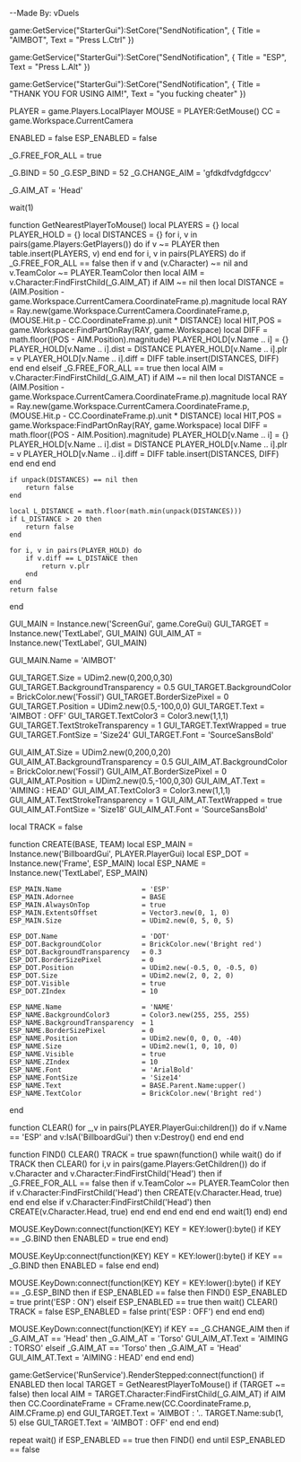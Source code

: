 --Made By: vDuels

game:GetService("StarterGui"):SetCore("SendNotification", {
  Title = "AIMBOT",
  Text = "Press L.Ctrl"
})

game:GetService("StarterGui"):SetCore("SendNotification", {
  Title = "ESP",
  Text = "Press L.Alt"
})

game:GetService("StarterGui"):SetCore("SendNotification", {
  Title = "THANK YOU FOR USING AIM!",
  Text = "you fucking cheater"
})

PLAYER  = game.Players.LocalPlayer
MOUSE   = PLAYER:GetMouse()
CC      = game.Workspace.CurrentCamera

ENABLED      = false
ESP_ENABLED  = false

_G.FREE_FOR_ALL = true

_G.BIND        = 50
_G.ESP_BIND    = 52
_G.CHANGE_AIM  = 'gfdkdfvdgfdgccv'

_G.AIM_AT = 'Head'

wait(1)

function GetNearestPlayerToMouse()
	local PLAYERS      = {}
	local PLAYER_HOLD  = {}
	local DISTANCES    = {}
	for i, v in pairs(game.Players:GetPlayers()) do
		if v ~= PLAYER then
			table.insert(PLAYERS, v)
		end
	end
	for i, v in pairs(PLAYERS) do
		if _G.FREE_FOR_ALL == false then
			if v and (v.Character) ~= nil and v.TeamColor ~= PLAYER.TeamColor then
				local AIM = v.Character:FindFirstChild(_G.AIM_AT)
				if AIM ~= nil then
					local DISTANCE                 = (AIM.Position - game.Workspace.CurrentCamera.CoordinateFrame.p).magnitude
					local RAY                      = Ray.new(game.Workspace.CurrentCamera.CoordinateFrame.p, (MOUSE.Hit.p - CC.CoordinateFrame.p).unit * DISTANCE)
					local HIT,POS                  = game.Workspace:FindPartOnRay(RAY, game.Workspace)
					local DIFF                     = math.floor((POS - AIM.Position).magnitude)
					PLAYER_HOLD[v.Name .. i]       = {}
					PLAYER_HOLD[v.Name .. i].dist  = DISTANCE
					PLAYER_HOLD[v.Name .. i].plr   = v
					PLAYER_HOLD[v.Name .. i].diff  = DIFF
					table.insert(DISTANCES, DIFF)
				end
			end
		elseif _G.FREE_FOR_ALL == true then
			local AIM = v.Character:FindFirstChild(_G.AIM_AT)
			if AIM ~= nil then
				local DISTANCE                 = (AIM.Position - game.Workspace.CurrentCamera.CoordinateFrame.p).magnitude
				local RAY                      = Ray.new(game.Workspace.CurrentCamera.CoordinateFrame.p, (MOUSE.Hit.p - CC.CoordinateFrame.p).unit * DISTANCE)
				local HIT,POS                  = game.Workspace:FindPartOnRay(RAY, game.Workspace)
				local DIFF                     = math.floor((POS - AIM.Position).magnitude)
				PLAYER_HOLD[v.Name .. i]       = {}
				PLAYER_HOLD[v.Name .. i].dist  = DISTANCE
				PLAYER_HOLD[v.Name .. i].plr   = v
				PLAYER_HOLD[v.Name .. i].diff  = DIFF
				table.insert(DISTANCES, DIFF)
			end
		end
	end
	
	if unpack(DISTANCES) == nil then
		return false
	end
	
	local L_DISTANCE = math.floor(math.min(unpack(DISTANCES)))
	if L_DISTANCE > 20 then
		return false
	end
	
	for i, v in pairs(PLAYER_HOLD) do
		if v.diff == L_DISTANCE then
			return v.plr
		end
	end
	return false
end

GUI_MAIN                           = Instance.new('ScreenGui', game.CoreGui)
GUI_TARGET                         = Instance.new('TextLabel', GUI_MAIN)
GUI_AIM_AT                         = Instance.new('TextLabel', GUI_MAIN)

GUI_MAIN.Name                      = 'AIMBOT'

GUI_TARGET.Size                    = UDim2.new(0,200,0,30)
GUI_TARGET.BackgroundTransparency  = 0.5
GUI_TARGET.BackgroundColor         = BrickColor.new('Fossil')
GUI_TARGET.BorderSizePixel         = 0
GUI_TARGET.Position                = UDim2.new(0.5,-100,0,0)
GUI_TARGET.Text                    = 'AIMBOT : OFF'
GUI_TARGET.TextColor3              = Color3.new(1,1,1)
GUI_TARGET.TextStrokeTransparency  = 1
GUI_TARGET.TextWrapped             = true
GUI_TARGET.FontSize                = 'Size24'
GUI_TARGET.Font                    = 'SourceSansBold'

GUI_AIM_AT.Size                    = UDim2.new(0,200,0,20)
GUI_AIM_AT.BackgroundTransparency  = 0.5
GUI_AIM_AT.BackgroundColor         = BrickColor.new('Fossil')
GUI_AIM_AT.BorderSizePixel         = 0
GUI_AIM_AT.Position                = UDim2.new(0.5,-100,0,30)
GUI_AIM_AT.Text                    = 'AIMING : HEAD'
GUI_AIM_AT.TextColor3              = Color3.new(1,1,1)
GUI_AIM_AT.TextStrokeTransparency  = 1
GUI_AIM_AT.TextWrapped             = true
GUI_AIM_AT.FontSize                = 'Size18'
GUI_AIM_AT.Font                    = 'SourceSansBold'

local TRACK = false

function CREATE(BASE, TEAM)
	local ESP_MAIN                   = Instance.new('BillboardGui', PLAYER.PlayerGui)
	local ESP_DOT                    = Instance.new('Frame', ESP_MAIN)
	local ESP_NAME                   = Instance.new('TextLabel', ESP_MAIN)
	
	ESP_MAIN.Name                    = 'ESP'
	ESP_MAIN.Adornee                 = BASE
	ESP_MAIN.AlwaysOnTop             = true
	ESP_MAIN.ExtentsOffset           = Vector3.new(0, 1, 0)
	ESP_MAIN.Size                    = UDim2.new(0, 5, 0, 5)
	
	ESP_DOT.Name                     = 'DOT'
	ESP_DOT.BackgroundColor          = BrickColor.new('Bright red')
	ESP_DOT.BackgroundTransparency   = 0.3
	ESP_DOT.BorderSizePixel          = 0
	ESP_DOT.Position                 = UDim2.new(-0.5, 0, -0.5, 0)
	ESP_DOT.Size                     = UDim2.new(2, 0, 2, 0)
	ESP_DOT.Visible                  = true
	ESP_DOT.ZIndex                   = 10
	
	ESP_NAME.Name                    = 'NAME'
	ESP_NAME.BackgroundColor3        = Color3.new(255, 255, 255)
	ESP_NAME.BackgroundTransparency  = 1
	ESP_NAME.BorderSizePixel         = 0
	ESP_NAME.Position                = UDim2.new(0, 0, 0, -40)
	ESP_NAME.Size                    = UDim2.new(1, 0, 10, 0)
	ESP_NAME.Visible                 = true
	ESP_NAME.ZIndex                  = 10
	ESP_NAME.Font                    = 'ArialBold'
	ESP_NAME.FontSize                = 'Size14'
	ESP_NAME.Text                    = BASE.Parent.Name:upper()
	ESP_NAME.TextColor               = BrickColor.new('Bright red')
end

function CLEAR()
	for _,v in pairs(PLAYER.PlayerGui:children()) do
		if v.Name == 'ESP' and v:IsA('BillboardGui') then
			v:Destroy()
		end
	end
end

function FIND()
	CLEAR()
	TRACK = true
	spawn(function()
		while wait() do
			if TRACK then
				CLEAR()
				for i,v in pairs(game.Players:GetChildren()) do
					if v.Character and v.Character:FindFirstChild('Head') then
						if _G.FREE_FOR_ALL == false then
							if v.TeamColor ~= PLAYER.TeamColor then
								if v.Character:FindFirstChild('Head') then
									CREATE(v.Character.Head, true)
								end
							end
						else
							if v.Character:FindFirstChild('Head') then
								CREATE(v.Character.Head, true)
							end
						end
					end
				end
			end
		end
		wait(1)
	end)
end

MOUSE.KeyDown:connect(function(KEY)
	KEY = KEY:lower():byte()
	if KEY == _G.BIND then
		ENABLED = true
	end
end)

MOUSE.KeyUp:connect(function(KEY)
	KEY = KEY:lower():byte()
	if KEY == _G.BIND then
		ENABLED = false
	end
end)

MOUSE.KeyDown:connect(function(KEY)
	KEY = KEY:lower():byte()
	if KEY == _G.ESP_BIND then
		if ESP_ENABLED == false then
			FIND()
			ESP_ENABLED = true
			print('ESP : ON')
		elseif ESP_ENABLED == true then
			wait()
			CLEAR()
			TRACK = false
			ESP_ENABLED = false
			print('ESP : OFF')
		end
	end
end)

MOUSE.KeyDown:connect(function(KEY)
	if KEY == _G.CHANGE_AIM then
		if _G.AIM_AT == 'Head' then
			_G.AIM_AT = 'Torso'
			GUI_AIM_AT.Text = 'AIMING : TORSO'
		elseif _G.AIM_AT == 'Torso' then
			_G.AIM_AT = 'Head'
			GUI_AIM_AT.Text = 'AIMING : HEAD'
		end
	end
end)

game:GetService('RunService').RenderStepped:connect(function()
	if ENABLED then
		local TARGET = GetNearestPlayerToMouse()
		if (TARGET ~= false) then
			local AIM = TARGET.Character:FindFirstChild(_G.AIM_AT)
			if AIM then
				CC.CoordinateFrame = CFrame.new(CC.CoordinateFrame.p, AIM.CFrame.p)
			end
			GUI_TARGET.Text = 'AIMBOT : '.. TARGET.Name:sub(1, 5)
		else
			GUI_TARGET.Text = 'AIMBOT : OFF'
		end
	end
end)

repeat
	wait()
	if ESP_ENABLED == true then
		FIND()
	end
until ESP_ENABLED == false
